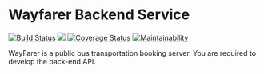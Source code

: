 # Wayfarer Backend Service

[![Build Status](https://travis-ci.org/peterayeniofficial/wayfarer-backend.svg?branch=master)](https://travis-ci.org/peterayeniofficial/wayfarer-backend)
<a href="https://codeclimate.com/github/peterayeniofficial/wayfarer-backend/test_coverage"><img src="https://api.codeclimate.com/v1/badges/955f313208fba4581d9b/test_coverage" /></a>
[![Coverage Status](https://coveralls.io/repos/github/peterayeniofficial/wayfarer-backend/badge.svg?branch=master)](https://coveralls.io/github/peterayeniofficial/wayfarer-backend?branch=master)
[![Maintainability](https://api.codeclimate.com/v1/badges/955f313208fba4581d9b/maintainability)](https://codeclimate.com/github/peterayeniofficial/wayfarer-backend/maintainability)

WayFarer is a public bus transportation booking server. You are required to develop the back-end API.
